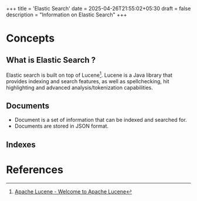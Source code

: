 +++
title = 'Elastic Search'
date = 2025-04-26T21:55:02+05:30
draft = false
description = "Information on Elastic Search"
+++

# Concepts

## What is Elastic Search ?

Elastic search is built on top of Lucene[^1]. Lucene is a Java library that provides indexing and search features, as well as spellchecking, hit highlighting and advanced analysis/tokenization capabilities.



## Documents

- Document is a set of information that can be indexed and searched for.
- Documents are stored in JSON format.

## Indexes

# References

[^1]: [Apache Lucene - Welcome to Apache Lucene](https://lucene.apache.org/)
